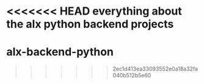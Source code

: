 <<<<<<< HEAD
everything about the alx python backend projects
=======
# alx-backend-python
>>>>>>> 2ec1d413ea33093552e0a18a32fa040b512b5e60
